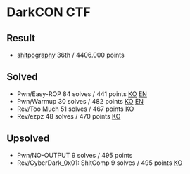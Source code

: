 # DarkCON CTF

## Result

+ [shitpography](https://ctftime.org/team/142799) 36th / 4406.000 points

## Solved

+ Pwn/Easy-ROP  84 solves / 441 points [KO](https://github.com/white-l0tus/2021_CTF/blob/main/DarkCON/Easy-ROP/Writeup_KO.md) [EN](https://github.com/white-l0tus/2021_CTF/blob/main/DarkCON/Easy-ROP/Writeup_EN.md)
+ Pwn/Warmup 30 solves / 482 points [KO](https://github.com/white-l0tus/2021_CTF/blob/main/DarkCON/Warmup/Writeup_KO.md) [EN](https://github.com/white-l0tus/2021_CTF/blob/main/DarkCON/Warmup/Writeup_EN.md)
+ Rev/Too Much 51 solves / 467 points [KO](https://github.com/white-l0tus/2021_CTF/blob/main/DarkCON/Too%20Much/Writeup_KO.md)
+ Rev/ezpz 48 solves / 470 points [KO](https://github.com/white-l0tus/2021_CTF/blob/main/DarkCON/ezpz/Writeup_KO.md)

## Upsolved

+ Pwn/NO-OUTPUT 9 solves / 495 points
+ Rev/CyberDark_0x01: ShitComp 9 solves / 495 points [KO](https://github.com/white-l0tus/2021_CTF/blob/main/DarkCON/CyberDark0x01_Shitcomp/Writeup_KO.md)

